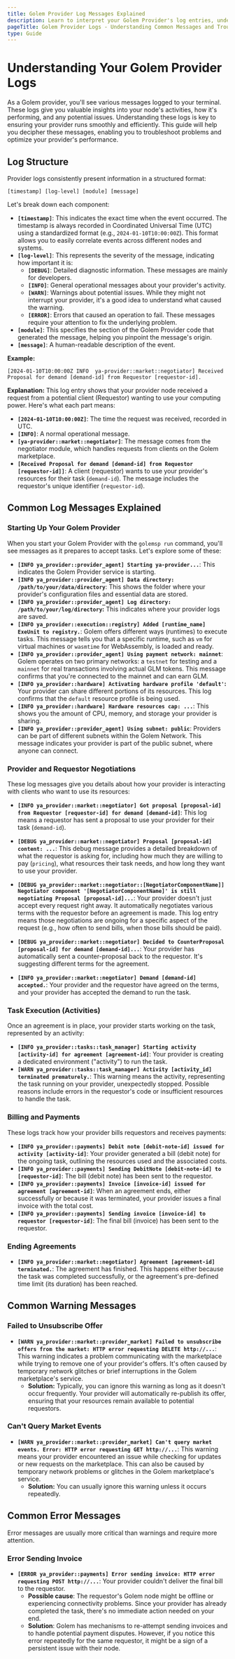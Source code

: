```yaml
---
title: Golem Provider Log Messages Explained
description: Learn to interpret your Golem Provider's log entries, understand their meaning, and troubleshoot potential issues.
pageTitle: Golem Provider Logs - Understanding Common Messages and Troubleshooting
type: Guide
---
```


# Understanding Your Golem Provider Logs

As a Golem provider, you'll see various messages logged to your terminal. These logs give you valuable insights into your node's activities, how it's performing, and any potential issues. Understanding these logs is key to ensuring your provider runs smoothly and efficiently. This guide will help you decipher these messages, enabling you to troubleshoot problems and optimize your provider's performance.

## Log Structure

Provider logs consistently present information in a structured format:

```
[timestamp] [log-level] [module] [message]
```

Let's break down each component:

- **`[timestamp]`**:  This indicates the exact time when the event occurred. The timestamp is always recorded in Coordinated Universal Time (UTC) using a standardized format (e.g., `2024-01-10T10:00:00Z`). This format allows you to easily correlate events across different nodes and systems. 
- **`[log-level]`**: This represents the severity of the message, indicating how important it is:
    - **`[DEBUG]`**:  Detailed diagnostic information. These messages are mainly for developers.
    - **`[INFO]`**:  General operational messages about your provider's activity.
    - **`[WARN]`**:  Warnings about potential issues. While they might not interrupt your provider, it's a good idea to understand what caused the warning. 
    - **`[ERROR]`**:  Errors that caused an operation to fail. These messages require your attention to fix the underlying problem. 
- **`[module]`**:  This specifies the section of the Golem Provider code that generated the message, helping you pinpoint the message's origin.
- **`[message]`**: A human-readable description of the event.

**Example:**

```
[2024-01-10T10:00:00Z INFO  ya-provider::market::negotiator] Received Proposal for demand [demand-id] from Requestor [requestor-id].
```

**Explanation:**  This log entry shows that your provider node received a request from a potential client (Requestor) wanting to use your computing power. Here's what each part means:

-  **`[2024-01-10T10:00:00Z]`**:  The time the request was received, recorded in UTC.
-  **`[INFO]`**:  A normal operational message.
-  **`[ya-provider::market::negotiator]`**: The message comes from the negotiator module, which handles requests from clients on the Golem marketplace. 
-  **`[Received Proposal for demand [demand-id] from Requestor [requestor-id]]`**: A client (requestor) wants to use your provider's resources for their task (`demand-id`). The message includes the requestor's unique identifier (`requestor-id`). 

## Common Log Messages Explained

### Starting Up Your Golem Provider

When you start your Golem Provider with the `golemsp run` command, you'll see messages as it prepares to accept tasks. Let's explore some of these:

- **`[INFO ya_provider::provider_agent] Starting ya-provider...`**: This indicates the Golem Provider service is starting.
- **`[INFO ya_provider::provider_agent] Data directory: /path/to/your/data/directory`**: This shows the folder where your provider's configuration files and essential data are stored.
- **`[INFO ya_provider::provider_agent] Log directory: /path/to/your/log/directory`:** This indicates where your provider logs are saved.
- **`[INFO ya_provider::execution::registry] Added [runtime_name] ExeUnit to registry.`**:  Golem offers different ways (runtimes) to execute tasks. This message tells you that a specific runtime, such as `vm` for virtual machines or `wasmtime` for WebAssembly, is loaded and ready.
- **`[INFO ya_provider::provider_agent] Using payment network: mainnet`**:  Golem operates on two primary networks: a `testnet` for testing and a `mainnet` for real transactions involving actual GLM tokens. This message confirms that you're connected to the mainnet and can earn GLM. 
- **`[INFO ya_provider::hardware] Activating hardware profile 'default'`:** Your provider can share different portions of its resources. This log confirms that the `default` resource profile is being used.
- **`[INFO ya_provider::hardware] Hardware resources cap: ...`**:  This shows you the amount of CPU, memory, and storage your provider is sharing.
- **`[INFO ya_provider::provider_agent] Using subnet: public`**:  Providers can be part of different subnets within the Golem Network. This message indicates your provider is part of the public subnet, where anyone can connect.

### Provider and Requestor Negotiations

These log messages give you details about how your provider is interacting with clients who want to use its resources:

- **`[INFO ya_provider::market::negotiator] Got proposal [proposal-id] from Requestor [requestor-id] for demand [demand-id]`**: This log means a requestor has sent a proposal to use your provider for their task (`demand-id`). 

- **`[DEBUG ya_provider::market::negotiator] Proposal [proposal-id] content: ...`**:  This debug message provides a detailed breakdown of what the requestor is asking for, including how much they are willing to pay (`pricing`), what resources their task needs, and how long they want to use your provider. 

- **`[DEBUG ya_provider::market::negotiator::[NegotiatorComponentName]] Negotiator component '[NegotiatorComponentName]' is still negotiating Proposal [proposal-id]...`**:  Your provider doesn't just accept every request right away. It automatically negotiates various terms with the requestor before an agreement is made. This log entry means those negotiations are ongoing for a specific aspect of the request (e.g., how often to send bills, when those bills should be paid).

- **`[DEBUG ya_provider::market::negotiator] Decided to CounterProposal [proposal-id] for demand [demand-id]...`**:  Your provider has automatically sent a counter-proposal back to the requestor. It's suggesting different terms for the agreement. 

- **`[INFO ya_provider::market::negotiator] Demand [demand-id] accepted.`**:  Your provider and the requestor have agreed on the terms, and your provider has accepted the demand to run the task.

### Task Execution (Activities)

Once an agreement is in place, your provider starts working on the task, represented by an activity:

- **`[INFO ya_provider::tasks::task_manager] Starting activity [activity-id] for agreement [agreement-id]`**: Your provider is creating a dedicated environment ("activity") to run the task.
- **`[WARN ya_provider::tasks::task_manager] Activity [activity_id] terminated prematurely.`**:  This warning means the activity, representing the task running on your provider, unexpectedly stopped. Possible reasons include errors in the requestor's code or insufficient resources to handle the task. 

### Billing and Payments

These logs track how your provider bills requestors and receives payments:

- **`[INFO ya_provider::payments] Debit note [debit-note-id] issued for activity [activity-id]`**: Your provider generated a bill (debit note) for the ongoing task, outlining the resources used and the associated costs.
- **`[INFO ya_provider::payments] Sending DebitNote [debit-note-id] to [requestor-id]`**:  The bill (debit note) has been sent to the requestor. 
- **`[INFO ya_provider::payments] Invoice [invoice-id] issued for agreement [agreement-id]`**:  When an agreement ends, either successfully or because it was terminated, your provider issues a final invoice with the total cost. 
- **`[INFO ya_provider::payments] Sending invoice [invoice-id] to requestor [requestor-id]`**:  The final bill (invoice) has been sent to the requestor. 

### Ending Agreements

- **`[INFO ya_provider::market::negotiator] Agreement [agreement-id] terminated.`**: The agreement has finished. This happens either because the task was completed successfully, or the agreement's pre-defined time limit (its duration) has been reached.

## Common Warning Messages 

### Failed to Unsubscribe Offer

- **`[WARN ya_provider::market::provider_market] Failed to unsubscribe offers from the market: HTTP error requesting DELETE http://...`**:  This warning indicates a problem communicating with the marketplace while trying to remove one of your provider's offers. It's often caused by temporary network glitches or brief interruptions in the Golem marketplace's service.
  - **Solution:** Typically, you can ignore this warning as long as it doesn't occur frequently. Your provider will automatically re-publish its offer, ensuring that your resources remain available to potential requestors. 

### Can't Query Market Events

- **`[WARN ya_provider::market::provider_market] Can't query market events. Error: HTTP error requesting GET http://...`**:  This warning means your provider encountered an issue while checking for updates or new requests on the marketplace. This can also be caused by temporary network problems or glitches in the Golem marketplace's service. 
  - **Solution:**  You can usually ignore this warning unless it occurs repeatedly. 

## Common Error Messages 

Error messages are usually more critical than warnings and require more attention. 

### Error Sending Invoice

- **`[ERROR ya_provider::payments] Error sending invoice: HTTP error requesting POST http://...`**: Your provider couldn't deliver the final bill to the requestor. 
  - **Possible cause**:  The requestor's Golem node might be offline or experiencing connectivity problems. Since your provider has already completed the task, there's no immediate action needed on your end. 
  - **Solution**: Golem has mechanisms to re-attempt sending invoices and to handle potential payment disputes. However, if you notice this error repeatedly for the same requestor, it might be a sign of a persistent issue with their node. 


